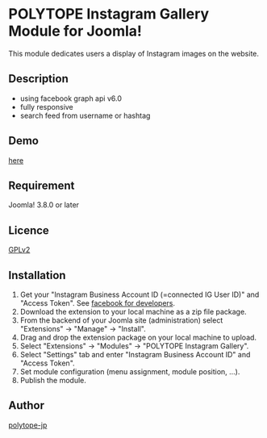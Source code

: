 POLYTOPE Instagram Gallery Module for Joomla!
====

This module dedicates users a display of Instagram images on the website.

## Description
- using facebook graph api v6.0
- fully responsive
- search feed from username or hashtag

## Demo

[here](https://jdemo.polytope.co.jp/instagallery)

## Requirement

Joomla! 3.8.0 or later

## Licence

[GPLv2](https://github.com/polytope-jp/mod_poly_instagallery/blob/master/LICENSE)

## Installation

1. Get your "Instagram Business Account ID (=connected IG User ID)" and "Access Token". See [facebook for developers](https://developers.facebook.com/docs/instagram-api/getting-started).
1. Download the extension to your local machine as a zip file package.
1. From the backend of your Joomla site (administration) select "Extensions" → "Manage" → "Install".
1. Drag and drop the extension package on your local machine to upload.
1. Select "Extensions" → "Modules" → "POLYTOPE Instagram Gallery".
1. Select "Settings" tab and enter "Instagram Business Account ID" and "Access Token".
1. Set module configuration (menu assignment, module position, ...).
1. Publish the module.

## Author

[polytope-jp](https://github.com/polytope-jp)
